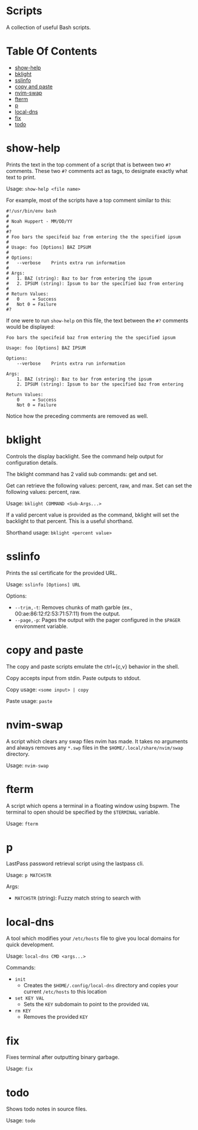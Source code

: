 # Scripts
A collection of useful Bash scripts. 

# Table Of Contents
- [show-help](#show-help)
- [bklight](#bklight)
- [sslinfo](#sslinfo)
- [copy and paste](#copy-and-paste)
- [nvim-swap](#nvim-swap)
- [fterm](#fterm)
- [p](#p)
- [local-dns](#local-dns)
- [fix](#fix)
- [todo](#todo)

# show-help
Prints the text in the top comment of a script that is between two `#?` 
comments. These two `#?` comments act as tags, to designate exactly what text 
to print.  

Usage: `show-help <file name>`  

For example, most of the scripts have a top comment similar to this:

```
#!/usr/bin/env bash
# 
# Noah Huppert - MM/DD/YY
#
#?
# Foo bars the specifeid baz from entering the the specified ipsum
#
# Usage: foo [Options] BAZ IPSUM
#
# Options:
# 	--verbose    Prints extra run information
#
# Args:
# 	1. BAZ (string): Baz to bar from entering the ipsum
#	2. IPSUM (string): Ipsum to bar the specified baz from entering
#
# Return Values:
#	0     = Success
# 	Not 0 = Failure
#?
```

If one were to run `show-help` on this file, the text between the `#?` comments 
would be displayed: 

```
Foo bars the specifeid baz from entering the the specified ipsum

Usage: foo [Options] BAZ IPSUM

Options:
	--verbose    Prints extra run information

Args:
	1. BAZ (string): Baz to bar from entering the ipsum
	2. IPSUM (string): Ipsum to bar the specified baz from entering

Return Values:
	0     = Success
 	Not 0 = Failure
```

Notice how the preceding comments are removed as well.

# bklight
Controls the display backlight. See the command help output for configuration 
details.  

The bklight command has 2 valid sub commands: get and set.

Get can retrieve the following values: percent, raw, and max.
Set can set the following values: percent, raw.

Usage: `bklight COMMAND <Sub-Args...>`

If a valid percent value is provided as the command, bklight will set the 
backlight to that percent. This is a useful shorthand.

Shorthand usage: `bklight <percent value>`

# sslinfo
Prints the ssl certificate for the provided URL.

Usage: `sslinfo [Options] URL`  

Options:

- `--trim,-t`: Removes chunks of math garble (ex., 00:ae:86:12:f2:53:71:57:11) 
               from the output.
- `--page,-p`: Pages the output with the pager configured in the `$PAGER` 
               environment variable.

# copy and paste
The copy and paste scripts emulate the ctrl+{c,v} behavior in the shell.  

Copy accepts input from stdin. Paste outputs to stdout.  

Copy usage: `<some input> | copy`

Paste usage: `paste`

# nvim-swap
A script which clears any swap files nvim has made. It takes no arguments 
and always removes any `*.swp` files in the `$HOME/.local/share/nvim/swap` 
directory.  

Usage: `nvim-swap`

# fterm
A script which opens a terminal in a floating window using bspwm. The terminal 
to open should be specified by the `$TERMINAL` variable.

Usage: `fterm`

# p
LastPass password retrieval script using the lastpass cli.  

Usage: `p MATCHSTR`  

Args:

- `MATCHSTR` (string): Fuzzy match string to search with

# local-dns
A tool which modifies your `/etc/hosts` file to give you local domains for 
quick development.  

Usage: `local-dns CMD <args...>`  

Commands:

- `init`
    - Creates the `$HOME/.config/local-dns` directory and copies your current 
      `/etc/hosts` to this location
- `set KEY VAL`
    - Sets the `KEY` subdomain to point to the provided `VAL`
- `rm KEY`
    - Removes the provided `KEY`

# fix
Fixes terminal after outputting binary garbage.  

Usage: `fix`

# todo
Shows todo notes in source files.  

Usage: `todo`
